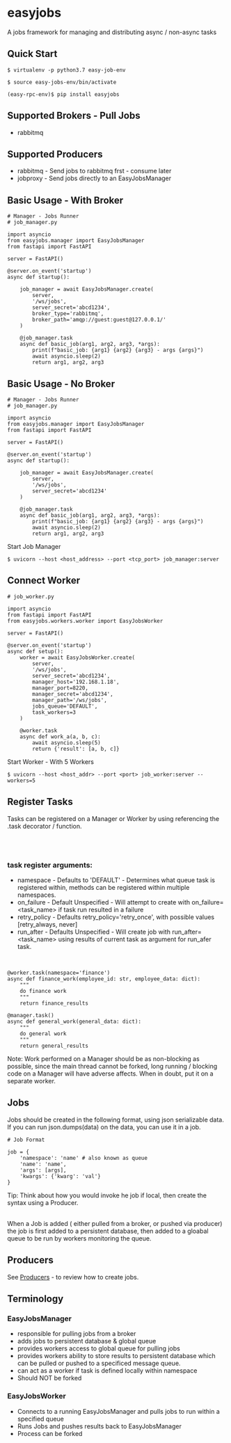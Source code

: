 # easyjobs
A jobs framework for managing and  distributing  async / non-async tasks 

## Quick Start

    $ virtualenv -p python3.7 easy-job-env

    $ source easy-jobs-env/bin/activate

    (easy-rpc-env)$ pip install easyjobs

## Supported Brokers - Pull Jobs
- rabbitmq

## Supported Producers
- rabbitmq - Send jobs to rabbitmq frst - consume later
- jobproxy - Send jobs directly to an EasyJobsManager

## Basic Usage - With Broker

    # Manager - Jobs Runner
    # job_manager.py

    import asyncio
    from easyjobs.manager import EasyJobsManager
    from fastapi import FastAPI

    server = FastAPI()

    @server.on_event('startup')
    async def startup():

        job_manager = await EasyJobsManager.create(
            server,
            '/ws/jobs',
            server_secret='abcd1234',
            broker_type='rabbitmq',
            broker_path='amqp://guest:guest@127.0.0.1/'
        )

        @job_manager.task
        async def basic_job(arg1, arg2, arg3, *args):
            print(f"basic_job: {arg1} {arg2} {arg3} - args {args}")
            await asyncio.sleep(2)
            return arg1, arg2, arg3

## Basic Usage - No Broker

    # Manager - Jobs Runner
    # job_manager.py

    import asyncio
    from easyjobs.manager import EasyJobsManager
    from fastapi import FastAPI

    server = FastAPI()

    @server.on_event('startup')
    async def startup():

        job_manager = await EasyJobsManager.create(
            server,
            '/ws/jobs',
            server_secret='abcd1234'
        )

        @job_manager.task
        async def basic_job(arg1, arg2, arg3, *args):
            print(f"basic_job: {arg1} {arg2} {arg3} - args {args}")
            await asyncio.sleep(2)
            return arg1, arg2, arg3

Start Job Manager

    $ uvicorn --host <host_address> --port <tcp_port> job_manager:server

## Connect Worker

    # job_worker.py

    import asyncio
    from fastapi import FastAPI
    from easyjobs.workers.worker import EasyJobsWorker

    server = FastAPI()

    @server.on_event('startup')
    async def setup():
        worker = await EasyJobsWorker.create(
            server,
            '/ws/jobs',
            server_secret='abcd1234',
            manager_host='192.168.1.18',
            manager_port=8220,
            manager_secret='abcd1234',
            manager_path='/ws/jobs',
            jobs_queue='DEFAULT',
            task_workers=3
        )

        @worker.task
        async def work_a(a, b, c):
            await asyncio.sleep(5)
            return {'result': [a, b, c]}

Start Worker - With 5 Workers

    $ uvicorn --host <host_addr> --port <port> job_worker:server --workers=5


## Register Tasks
Tasks can be registered on a Manager or Worker by using referencing the <instance>.task decorator / function. 

<br><br>

### task register arguments:

- namespace - Defaults to 'DEFAULT' - Determines what queue task is registered within, methods can be registered within multiple namespaces. 
- on_failure - Default Unspecified - Will attempt to create with on_failure=<task_name> if task run resulted in a failure
- retry_policy - Defaults retry_policy='retry_once',  with possible values [retry_always, never]
- run_after - Defaults Unspecified - Will create job with run_after=<task_name> using results of current task as argument for run_afer task.
<br>

    @worker.task(namespace='finance')
    async def finance_work(employee_id: str, employee_data: dict):
        """
        do finance work
        """
        return finance_results
    
    @manager.task()
    async def general_work(general_data: dict):
        """
        do general work
        """
        return general_results

Note: Work performed on a Manager should be as non-blocking as possible, since the main thread cannot be forked, long running / blocking code on a Manager will have adverse affects. When in doubt, put it on a separate worker.

## Jobs

Jobs should be created in the following format, using json serializable data. If you can run json.dumps(data) on the data, you can use it in a job.


    # Job Format 

    job = {
        'namespace': 'name' # also known as queue 
        'name': 'name',
        'args': [args],
        'kwargs': {'kwarg': 'val'}
    }

Tip: Think about how you would invoke he job if local, then create the syntax using a Producer. <br><br>

When a Job is added ( either pulled from a broker, or pushed via producer) the job is first added to a persistent database, then added to a gloabal queue to be run by workers monitoring the queue. 

## Producers
See [Producers]() - to review how to create jobs.

## Terminology

### EasyJobsManager
- responsible for pulling jobs from a broker 
- adds jobs to persistent database & global queue
- provides workers access to global queue for pulling jobs
- provides workers ability to store results to persistent database which can be pulled or pushed to a specificed message queue. 
- can act as a worker if task is defined locally within namespace
- Should NOT be forked

### EasyJobsWorker
- Connects to a running EasyJobsManager and pulls jobs to run within a specified queue
- Runs Jobs and pushes results back to EasyJobsManager
- Process can be forked
